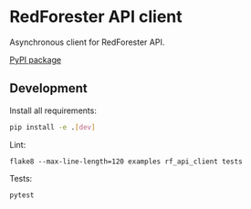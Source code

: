 # RedForester API client

Asynchronous client for RedForester API.

[PyPI package](https://pypi.org/project/rf-api-client/)

## Development

Install all requirements:
```bash
pip install -e .[dev]
```

Lint:
```
flake8 --max-line-length=120 examples rf_api_client tests
```

Tests:
```
pytest
```
